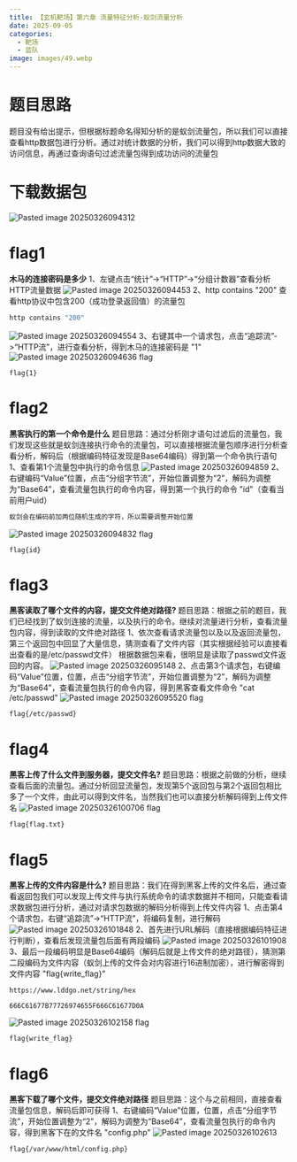 ```yaml
---
title: 【玄机靶场】第六章 流量特征分析-蚁剑流量分析
date: 2025-09-05
categories:
  - 靶场
  - 蓝队
image: images/49.webp
---
```

# 题目思路
题目没有给出提示，但根据标题命名得知分析的是蚁剑流量包，所以我们可以直接查看http数据包进行分析。通过对统计数据的分析，我们可以得到http数据大致的访问信息，再通过查询语句过滤流量包得到成功访问的流量包
# 下载数据包
![Pasted image 20250326094312](https://blogslimer.oss-cn-shanghai.aliyuncs.com/blog/Pasted%20image%2020250326094312.png)
# flag1
**木马的连接密码是多少**
1、左键点击“统计”->“HTTP”->“分组计数器”查看分析HTTP流量数据
![Pasted image 20250326094453](https://blogslimer.oss-cn-shanghai.aliyuncs.com/blog/Pasted%20image%2020250326094453.png)
2、http contains "200" 查看http协议中包含200（成功登录返回值）的流量包
```php
http contains "200"
```
![Pasted image 20250326094554](https://blogslimer.oss-cn-shanghai.aliyuncs.com/blog/Pasted%20image%2020250326094554.png)
3、右键其中一个请求包，点击“追踪流”->“HTTP流”，进行查看分析，得到木马的连接密码是 "1"
![Pasted image 20250326094636](https://blogslimer.oss-cn-shanghai.aliyuncs.com/blog/Pasted%20image%2020250326094636.png)
flag
```
flag{1}
```
# flag2
**黑客执行的第一个命令是什么**
题目思路：通过分析刚才语句过滤后的流量包，我们发现这些就是蚁剑连接执行命令的流量包，可以直接根据流量包顺序进行分析查看分析，解码后（根据编码特征发现是Base64编码）得到第一个命令执行语句
1、查看第1个流量包中执行的命令信息
![Pasted image 20250326094859](https://blogslimer.oss-cn-shanghai.aliyuncs.com/blog/Pasted%20image%2020250326094859.png)
2、右键编码“Value”位置，点击“分组字节流”，开始位置调整为“2”，解码为调整为“Base64”，查看流量包执行的命令内容，得到第一个执行的命令 "id"（查看当前用户uid）
```php
蚁剑会在编码前加两位随机生成的字符，所以需要调整开始位置
```
![Pasted image 20250326094832](https://blogslimer.oss-cn-shanghai.aliyuncs.com/blog/Pasted%20image%2020250326094832.png)
flag
```
flag{id}
```
# flag3
**黑客读取了哪个文件的内容，提交文件绝对路径?**
题目思路：根据之前的题目，我们已经找到了蚁剑连接的流量，以及执行的命令。继续对流量进行分析，查看流量包内容，得到读取的文件绝对路径
1、依次查看请求流量包以及以及返回流量包，第三个返回包中回显了大量信息，猜测查看了文件内容（其实根据经验可以直接看出查看的是/etc/passwd文件）
根据数据包来看，很明显是读取了passwd文件返回的内容。
![Pasted image 20250326095148](https://blogslimer.oss-cn-shanghai.aliyuncs.com/blog/Pasted%20image%2020250326095148.png)
2、点击第3个请求包，右键编码“Value”位置，位置，点击“分组字节流”，开始位置调整为“2”，解码为调整为“Base64”，查看流量包执行的命令内容，得到黑客查看文件命令 "cat /etc/passwd"
![Pasted image 20250326095520](https://blogslimer.oss-cn-shanghai.aliyuncs.com/blog/Pasted%20image%2020250326095520.png)
flag
```
flag{/etc/passwd}
```
# flag4
**黑客上传了什么文件到服务器，提交文件名?**
题目思路：根据之前做的分析，继续查看后面的流量包。通过分析回显流量包，发现第5个返回包与第2个返回包相比多了一个文件，由此可以得到文件名，当然我们也可以直接分析解码得到上传文件名
![Pasted image 20250326100706](https://blogslimer.oss-cn-shanghai.aliyuncs.com/blog/Pasted%20image%2020250326100706.png)
flag
```
flag{flag.txt}
```
# flag5
**黑客上传的文件内容是什么?**
题目思路：我们在得到黑客上传的文件名后，通过查看返回包我们可以发现上传文件与执行系统命令的请求数据并不相同，只能查看请求数据包进行分析，通过对请求包数据的解码分析得到上传文件内容
1、点击第4个请求包，右键“追踪流”->“HTTP流”，将编码复制，进行解码
![Pasted image 20250326101848](https://blogslimer.oss-cn-shanghai.aliyuncs.com/blog/Pasted%20image%2020250326101848.png)
2、首先进行URL解码（直接根据编码特征进行判断），查看后发现流量包后面有两段编码
![Pasted image 20250326101908](https://blogslimer.oss-cn-shanghai.aliyuncs.com/blog/Pasted%20image%2020250326101908.png)
3、最后一段编码明显是Base64编码（解码后就是上传文件的绝对路径），猜测第二段编码为文件内容（蚁剑上传的文件会对内容进行16进制加密），进行解密得到文件内容 "flag{write_flag}"
```
https://www.lddgo.net/string/hex

666C61677B77726974655F666C61677D0A
```
![Pasted image 20250326102158](https://blogslimer.oss-cn-shanghai.aliyuncs.com/blog/Pasted%20image%2020250326102158.png)
flag
```
flag{write_flag}
```
# flag6
**黑客下载了哪个文件，提交文件绝对路径**
题目思路：这个与之前相同，直接查看流量包信息，解码后即可获得
1、右键编码“Value”位置，位置，点击“分组字节流”，开始位置调整为“2”，解码为调整为“Base64”，查看流量包执行的命令内容，得到黑客下在的文件名 "config.php"
![Pasted image 20250326102613](https://blogslimer.oss-cn-shanghai.aliyuncs.com/blog/Pasted%20image%2020250326102613.png)
```
flag{/var/www/html/config.php}
```